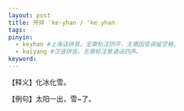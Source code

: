 ```yaml
---
layout: post
title: 开烊 'ke·yhan / 'ke yhan 
tags:
pinyin: 
  - keyhan #上海话拼音。无需标注阴平，无需因变调留空格。 
  - kaiyang #汉语拼音。无需标注普通话四声。
keyword: 
---
```


【释义】化冰化雪。            
                                
【例句】太阳一出，雪~了。                          
                      